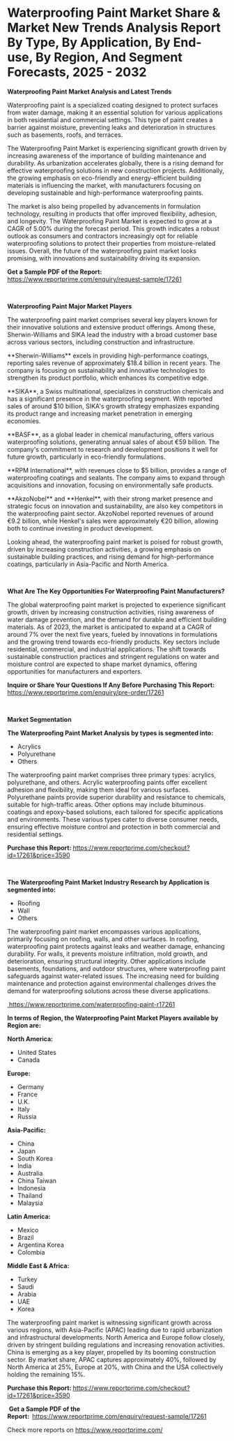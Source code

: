 <p><h1>Waterproofing Paint Market Share & Market New Trends Analysis Report By Type, By Application, By End-use, By Region, And Segment Forecasts, 2025 - 2032</h1></p><p><strong>Waterproofing Paint Market Analysis and Latest Trends</strong></p>
<p><p>Waterproofing paint is a specialized coating designed to protect surfaces from water damage, making it an essential solution for various applications in both residential and commercial settings. This type of paint creates a barrier against moisture, preventing leaks and deterioration in structures such as basements, roofs, and terraces.</p><p>The Waterproofing Paint Market is experiencing significant growth driven by increasing awareness of the importance of building maintenance and durability. As urbanization accelerates globally, there is a rising demand for effective waterproofing solutions in new construction projects. Additionally, the growing emphasis on eco-friendly and energy-efficient building materials is influencing the market, with manufacturers focusing on developing sustainable and high-performance waterproofing paints.</p><p>The market is also being propelled by advancements in formulation technology, resulting in products that offer improved flexibility, adhesion, and longevity. The Waterproofing Paint Market is expected to grow at a CAGR of 5.00% during the forecast period. This growth indicates a robust outlook as consumers and contractors increasingly opt for reliable waterproofing solutions to protect their properties from moisture-related issues. Overall, the future of the waterproofing paint market looks promising, with innovations and sustainability driving its expansion.</p></p>
<p><strong>Get a Sample PDF of the Report:&nbsp;</strong> <a href="https://www.reportprime.com/enquiry/request-sample/17261?utm_campaign=3062&utm_medium=2&utm_source=Github&utm_content=ia&utm_term=18032025&utm_id=waterproofing-paint">https://www.reportprime.com/enquiry/request-sample/17261</a></p>
<p>&nbsp;</p>
<p><strong>Waterproofing Paint Major Market Players</strong></p>
<p><p>The waterproofing paint market comprises several key players known for their innovative solutions and extensive product offerings. Among these, Sherwin-Williams and SIKA lead the industry with a broad customer base across various sectors, including construction and infrastructure.</p><p>**Sherwin-Williams** excels in providing high-performance coatings, reporting sales revenue of approximately $18.4 billion in recent years. The company is focusing on sustainability and innovative technologies to strengthen its product portfolio, which enhances its competitive edge.</p><p>**SIKA**, a Swiss multinational, specializes in construction chemicals and has a significant presence in the waterproofing segment. With reported sales of around $10 billion, SIKA's growth strategy emphasizes expanding its product range and increasing market penetration in emerging economies.</p><p>**BASF**, as a global leader in chemical manufacturing, offers various waterproofing solutions, generating annual sales of about €59 billion. The company's commitment to research and development positions it well for future growth, particularly in eco-friendly formulations.</p><p>**RPM International**, with revenues close to $5 billion, provides a range of waterproofing coatings and sealants. The company aims to expand through acquisitions and innovation, focusing on environmentally safe products.</p><p>**AkzoNobel** and **Henkel**, with their strong market presence and strategic focus on innovation and sustainability, are also key competitors in the waterproofing paint sector. AkzoNobel reported revenues of around €9.2 billion, while Henkel's sales were approximately €20 billion, allowing both to continue investing in product development.</p><p>Looking ahead, the waterproofing paint market is poised for robust growth, driven by increasing construction activities, a growing emphasis on sustainable building practices, and rising demand for high-performance coatings, particularly in Asia-Pacific and North America.</p></p>
<p>&nbsp;</p>
<p><strong>What Are The Key Opportunities For Waterproofing Paint Manufacturers?</strong></p>
<p><p>The global waterproofing paint market is projected to experience significant growth, driven by increasing construction activities, rising awareness of water damage prevention, and the demand for durable and efficient building materials. As of 2023, the market is anticipated to expand at a CAGR of around 7% over the next five years, fueled by innovations in formulations and the growing trend towards eco-friendly products. Key sectors include residential, commercial, and industrial applications. The shift towards sustainable construction practices and stringent regulations on water and moisture control are expected to shape market dynamics, offering opportunities for manufacturers and exporters.</p></p>
<p><strong>Inquire or Share Your Questions If Any Before Purchasing This Report:</strong> <a href="https://www.reportprime.com/enquiry/pre-order/17261?utm_campaign=3062&utm_medium=2&utm_source=Github&utm_content=ia&utm_term=18032025&utm_id=waterproofing-paint">https://www.reportprime.com/enquiry/pre-order/17261</a></p>
<p>&nbsp;</p>
<p><strong>Market Segmentation</strong></p>
<p><strong>The Waterproofing Paint Market Analysis by types is segmented into:</strong></p>
<p><ul><li>Acrylics</li><li>Polyurethane</li><li>Others</li></ul></p>
<p><p>The waterproofing paint market comprises three primary types: acrylics, polyurethane, and others. Acrylic waterproofing paints offer excellent adhesion and flexibility, making them ideal for various surfaces. Polyurethane paints provide superior durability and resistance to chemicals, suitable for high-traffic areas. Other options may include bituminous coatings and epoxy-based solutions, each tailored for specific applications and environments. These various types cater to diverse consumer needs, ensuring effective moisture control and protection in both commercial and residential settings.</p></p>
<p><strong>Purchase this Report:&nbsp;</strong><a href="https://www.reportprime.com/checkout?id=17261&price=3590&utm_campaign=3062&utm_medium=2&utm_source=Github&utm_content=ia&utm_term=18032025&utm_id=waterproofing-paint">https://www.reportprime.com/checkout?id=17261&price=3590</a></p>
<p>&nbsp;</p>
<p><strong>The Waterproofing Paint Market Industry Research by Application is segmented into:</strong></p>
<p><ul><li>Roofing</li><li>Wall</li><li>Others</li></ul></p>
<p><p>The waterproofing paint market encompasses various applications, primarily focusing on roofing, walls, and other surfaces. In roofing, waterproofing paint protects against leaks and weather damage, enhancing durability. For walls, it prevents moisture infiltration, mold growth, and deterioration, ensuring structural integrity. Other applications include basements, foundations, and outdoor structures, where waterproofing paint safeguards against water-related issues. The increasing need for building maintenance and protection against environmental challenges drives the demand for waterproofing solutions across these diverse applications.</p></p>
<p><a href="https://www.reportprime.com/waterproofing-paint-r17261?utm_campaign=3062&utm_medium=2&utm_source=Github&utm_content=ia&utm_term=18032025&utm_id=waterproofing-paint">&nbsp;https://www.reportprime.com/waterproofing-paint-r17261</a></p>
<p><strong>In terms of Region, the Waterproofing Paint Market Players available by Region are:</strong></p>
<p>
    <p> <strong> North America: </strong>
        <ul>
            <li>United States</li>
            <li>Canada</li>
        </ul>
        </p> 
    <p> <strong> Europe: </strong>
        <ul>
            <li>Germany</li>
            <li>France</li>
            <li>U.K.</li>
            <li>Italy</li>
            <li>Russia</li>
        </ul>
        </p> 
    <p> <strong> Asia-Pacific: </strong>
        <ul>
            <li>China</li>
            <li>Japan</li>
            <li>South Korea</li>
            <li>India</li>
            <li>Australia</li>
            <li>China Taiwan</li>
            <li>Indonesia</li>
            <li>Thailand</li>
            <li>Malaysia</li>
        </ul>
        </p> 
    <p> <strong> Latin America: </strong>
        <ul>
            <li>Mexico</li>
            <li>Brazil</li>
            <li>Argentina Korea</li>
            <li>Colombia</li>
        </ul>
        </p> 
    <p> <strong> Middle East & Africa: </strong>
        <ul>
            <li>Turkey</li>
            <li>Saudi</li>
            <li>Arabia</li>
            <li>UAE</li>
            <li>Korea</li>
        </ul>
    </p>
    </p>
<p><p>The waterproofing paint market is witnessing significant growth across various regions, with Asia-Pacific (APAC) leading due to rapid urbanization and infrastructural developments. North America and Europe follow closely, driven by stringent building regulations and increasing renovation activities. China is emerging as a key player, propelled by its booming construction sector. By market share, APAC captures approximately 40%, followed by North America at 25%, Europe at 20%, with China and the USA collectively holding the remaining 15%.</p></p>
<p><strong>Purchase this Report: </strong><a href="https://www.reportprime.com/checkout?id=17261&price=3590&utm_campaign=3062&utm_medium=2&utm_source=Github&utm_content=ia&utm_term=18032025&utm_id=waterproofing-paint">https://www.reportprime.com/checkout?id=17261&price=3590</a></p>
<p>&nbsp;<strong>Get a Sample PDF of the Report:&nbsp;&nbsp;</strong><a href="https://www.reportprime.com/enquiry/request-sample/17261?utm_campaign=3062&utm_medium=2&utm_source=Github&utm_content=ia&utm_term=18032025&utm_id=waterproofing-paint">https://www.reportprime.com/enquiry/request-sample/17261</a></p>
<p><strong></strong></p>
<p>Check more reports on <a href="https://www.reportprime.com/?utm_campaign=3062&utm_medium=2&utm_source=Github&utm_content=ia&utm_term=18032025&utm_id=waterproofing-paint">https://www.reportprime.com/</a></p>